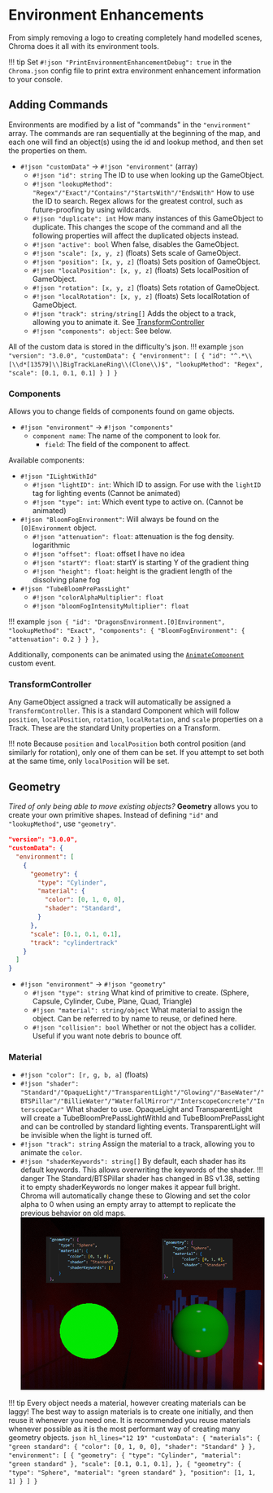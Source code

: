 # Environment Enhancements

From simply removing a logo to creating completely hand modelled scenes, Chroma does it all with its environment tools.

!!! tip
    Set `#!json "PrintEnvironmentEnhancementDebug": true` in the `Chroma.json` config file to print extra environment enhancement information to your console.

## Adding Commands

Environments are modified by a list of "commands" in the `"environment"` array. The commands are ran sequentially at the beginning of the map, and each one will find an object(s) using the id and lookup method, and then set the properties on them.

* `#!json "customData"` -> `#!json "environment"` (array)
    * `#!json "id": string` The ID to use when looking up the GameObject.
    * `#!json "lookupMethod": "Regex"/"Exact"/"Contains"/"StartsWith"/"EndsWith"` How to use the ID to search. Regex allows for the greatest control, such as future-proofing by using wildcards.
    * `#!json "duplicate": int` How many instances of this GameObject to duplicate. This changes the scope of the command and all the following properties will affect the duplicated objects instead.
    * `#!json "active": bool` When false, disables the GameObject.
    * `#!json "scale": [x, y, z]` (floats) Sets scale of GameObject.
    * `#!json "position": [x, y, z]` (floats) Sets position of GameObject.
    * `#!json "localPosition": [x, y, z]` (floats) Sets localPosition of GameObject.
    * `#!json "rotation": [x, y, z]` (floats) Sets rotation of GameObject.
    * `#!json "localRotation": [x, y, z]` (floats) Sets localRotation of GameObject.
    * `#!json "track": string/string[]` Adds the object to a track, allowing you to animate it. See [TransformController](#transformcontroller)
    * `#!json "components": object`: See below.

All of the custom data is stored in the difficulty's json.
!!! example
    ```json
    "version": "3.0.0",
    "customData": {
      "environment": [
        {
          "id": "^.*\\[\\d*[13579]\\]BigTrackLaneRing\\(Clone\\)$",
          "lookupMethod": "Regex",
          "scale": [0.1, 0.1, 0.1]
        }
      ]
    }
    ```

### Components

Allows you to change fields of components found on game objects.

* `#!json "environment"` -> `#!json "components"`
    * `component name`: The name of the component to look for.
        * `field`: The field of the component to affect.

Available components:

* `#!json "ILightWithId"`
    * `#!json "lightID": int`: Which ID to assign. For use with the `lightID` tag for lighting events (Cannot be animated)
    * `#!json "type": int`: Which event type to active on. (Cannot be animated)
* `#!json "BloomFogEnvironment"`: Will always be found on the `[0]Environment` object.
    * `#!json "attenuation": float`: attenuation is the fog density. logarithmic
    * `#!json "offset": float`: offset I have no idea
    * `#!json "startY": float`: startY is starting Y of the gradient thing
    * `#!json "height": float`: height is the gradient length of the dissolving plane fog
* `#!json "TubeBloomPrePassLight"`
    * `#!json "colorAlphaMultiplier": float`
    * `#!json "bloomFogIntensityMultiplier": float`

!!! example
    ```json
    {
      "id": "DragonsEnvironment.[0]Environment",
      "lookupMethod": "Exact",
      "components": {
        "BloomFogEnvironment": {
          "attenuation": 0.2
        }
      }
    },
    ```

Additionally, components can be animated using the [`AnimateComponent`](../animation/additional-events.md#animatecomponent) custom event.

### TransformController

Any GameObject assigned a track will automatically be assigned a `TransformController`. This is a standard Component which will follow `position`, `localPosition`, `rotation`, `localRotation`, and `scale` properties on a Track. These are the standard Unity properties on a Transform.

!!! note
    Because `position` and `localPosition` both control position (and similarly for rotation), only one of them can be set. If you attempt to set both at the same time, only `localPosition` will be set.

## Geometry

*Tired of only being able to move existing objects?* **Geometry** allows you to create your own primitive shapes. Instead of defining `"id"` and `"lookupMethod"`, use `"geometry"`.

```json
"version": "3.0.0",
"customData": {
  "environment": [
    {
      "geometry": {
        "type": "Cylinder",
        "material": {
          "color": [0, 1, 0, 0],
          "shader": "Standard",
        }
      },
      "scale": [0.1, 0.1, 0.1],
      "track": "cylindertrack"
    }
  ]
}
```

* `#!json "environment"` -> `#!json "geometry"`
    * `#!json "type": string` What kind of primitive to create. (Sphere, Capsule, Cylinder, Cube, Plane, Quad, Triangle)
    * `#!json "material": string/object` What material to assign the object. Can be referred to by name to reuse, or defined here.
    * `#!json "collision": bool` Whether or not the object has a collider. Useful if you want note debris to bounce off.

### Material

* `#!json "color": [r, g, b, a]` (floats)
* `#!json "shader": "Standard"/"OpaqueLight"/"TransparentLight"/"Glowing"/"BaseWater"/"BTSPillar"/"BillieWater"/"WaterfallMirror"/"InterscopeConcrete"/"InterscopeCar"` What shader to use. OpaqueLight and TransparentLight will create a TubeBloomPrePassLightWithId and TubeBloomPrePassLight and can be controlled by standard lighting events. TransparentLight will be invisible when the light is turned off.
* `#!json "track": string` Assign the material to a track, allowing you to animate the `color`.
* `#!json "shaderKeywords": string[]` By default, each shader has its default keywords. This allows overwriting the keywords of the shader.
!!! danger
    The Standard/BTSPillar shader has changed in BS v1.38, setting it to empty shaderKeywords no longer makes it appear full bright. Chroma will automatically change these to Glowing and set the color alpha to 0 when using an empty array to attempt to replicate the previous behavior on old maps.
![Keyword difference](../assets/environment/shaderKeyword.png)

!!! tip
    Every object needs a material, however creating materials can be laggy! The best way to assign materials is to create one initially, and then reuse it whenever you need one. It is recommended you reuse materials whenever possible as it is the most performant way of creating many geometry objects.
      ```json hl_lines="12 19"
      "customData": {
        "materials": {
          "green standard": {
            "color": [0, 1, 0, 0],
            "shader": "Standard"
          }
        },
        "environment": [
          {
            "geometry": {
              "type": "Cylinder",
              "material": "green standard"
            },
            "scale": [0.1, 0.1, 0.1],
          },
          {
            "geometry": {
              "type": "Sphere",
              "material": "green standard"
            },
            "position": [1, 1, 1]
          }
        ]
      }
      ```

